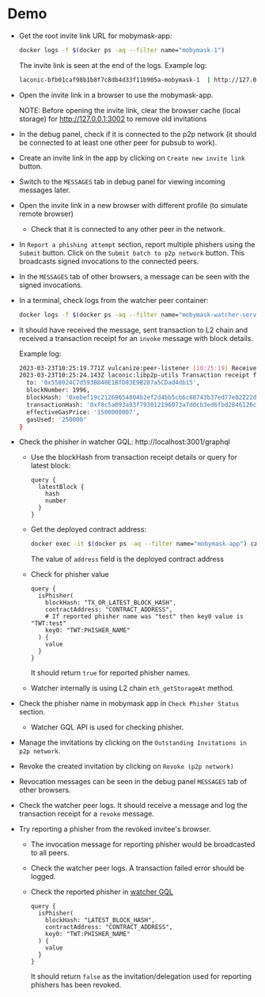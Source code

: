 # Demo

* Get the root invite link URL for mobymask-app:

  ```bash
  docker logs -f $(docker ps -aq --filter name="mobymask-1")
  ```

  The invite link is seen at the end of the logs. Example log:

  ```bash
  laconic-bfb01caf98b1b8f7c8db4d33f11b905a-mobymask-1  | http://127.0.0.1:3002/#/members?invitation=%7B%22v%22%3A1%2C%22signedDelegations%22%3A%5B%7B%22signature%22%3A%220x7559bd412f02677d60820e38243acf61547f79339395a34f7d4e1630e645aeb30535fc219f79b6fbd3af0ce3bd05132ad46d2b274a9fbc4c36bc71edd09850891b%22%2C%22delegation%22%3A%7B%22delegate%22%3A%220xc0838c92B2b71756E0eAD5B3C1e1F186baeEAAac%22%2C%22authority%22%3A%220x0000000000000000000000000000000000000000000000000000000000000000%22%2C%22caveats%22%3A%5B%7B%22enforcer%22%3A%220x558024C7d593B840E1BfD83E9B287a5CDad4db15%22%2C%22terms%22%3A%220x0000000000000000000000000000000000000000000000000000000000000000%22%7D%5D%7D%7D%5D%2C%22key%22%3A%220x98da9805821f1802196443e578fd32af567bababa0a249c07c82df01ecaa7d8d%22%7D
  ```

* Open the invite link in a browser to use the mobymask-app.

  NOTE: Before opening the invite link, clear the browser cache (local storage) for http://127.0.0.1:3002 to remove old invitations

* In the debug panel, check if it is connected to the p2p network (it should be connected to at least one other peer for pubsub to work).

* Create an invite link in the app by clicking on `Create new invite link` button.

* Switch to the `MESSAGES` tab in debug panel for viewing incoming messages later.

* Open the invite link in a new browser with different profile (to simulate remote browser)
  * Check that it is connected to any other peer in the network.

* In `Report a phishing attempt` section, report multiple phishers using the `Submit` button. Click on the `Submit batch to p2p network` button. This broadcasts signed invocations to the connected peers.

* In the `MESSAGES` tab of other browsers, a message can be seen with the signed invocations.

* In a terminal, check logs from the watcher peer container:

  ```bash
  docker logs -f $(docker ps -aq --filter name="mobymask-watcher-server")
  ```

* It should have received the message, sent transaction to L2 chain and received a transaction receipt for an `invoke` message with block details.

  Example log:

  ```bash
  2023-03-23T10:25:19.771Z vulcanize:peer-listener [10:25:19] Received a message on mobymask P2P network from peer: 12D3KooWAVNswtcrX12iDYukEoxdQwD34kJyRWcQTfZ4unGg2xjd
  2023-03-23T10:25:24.143Z laconic:libp2p-utils Transaction receipt for invoke message {
    to: '0x558024C7d593B840E1BfD83E9B287a5CDad4db15',
    blockNumber: 1996,
    blockHash: '0xebef19c21269654804b2ef2d4bb5cb6c88743b37ed77e82222dc5671debf3afb',
    transactionHash: '0xf8c5a093a93f793012196073a7d0cb3ed6fbd2846126c066cb31c72100960cb1',
    effectiveGasPrice: '1500000007',
    gasUsed: '250000'
  }
  ```

* Check the phisher in watcher GQL: http://localhost:3001/graphql
  * Use the blockHash from transaction receipt details or query for latest block:

    ```gql
    query {
      latestBlock {
        hash
        number
      }
    }
    ```

  * Get the deployed contract address:

    ```bash
    docker exec -it $(docker ps -aq --filter name="mobymask-app") cat /config/config.yml
    ```

    The value of `address` field is the deployed contract address

  * Check for phisher value

    ```gql
    query {
      isPhisher(
        blockHash: "TX_OR_LATEST_BLOCK_HASH",
        contractAddress: "CONTRACT_ADDRESS",
        # If reported phisher name was "test" then key0 value is "TWT:test"
        key0: "TWT:PHISHER_NAME"
      ) {
        value
      }
    }
    ```

    It should return `true` for reported phisher names.

  * Watcher internally is using L2 chain `eth_getStorageAt` method.

* Check the phisher name in mobymask app in `Check Phisher Status` section.
    * Watcher GQL API is used for checking phisher.

* Manage the invitations by clicking on the `Outstanding Invitations in p2p network`.

* Revoke the created invitation by clicking on `Revoke (p2p network)`

* Revocation messages can be seen in the debug panel `MESSAGES` tab of other browsers.

* Check the watcher peer logs. It should receive a message and log the transaction receipt for a `revoke` message.

* Try reporting a phisher from the revoked invitee's browser.

  * The invocation message for reporting phisher would be broadcasted to all peers.

  * Check the watcher peer logs. A transaction failed error should be logged.

  * Check the reported phisher in [watcher GQL](https://localhost:3001/graphql)

    ```gql
    query {
      isPhisher(
        blockHash: "LATEST_BLOCK_HASH",
        contractAddress: "CONTRACT_ADDRESS",
        key0: "TWT:PHISHER_NAME"
      ) {
        value
      }
    }
    ```

    It should return `false` as the invitation/delegation used for reporting phishers has been revoked.
